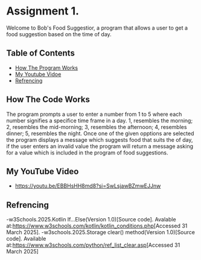 # Assignment 1.
Welcome to Bob's Food Suggestior, a program that allows a user to get a food suggestion based on the time of day.

## Table of Contents
- [How The Program Works](#HowTheCodeWorks)
- [My Youtube Vidoe](#MyYouTubeVideo)
- [Refrencing](#Refrencing)

## How The Code Works 

The program prompts a user to enter a number from 1 to 5 where each number signifies a specifice time frame in a day. 
1, resembles the morning; 2, resembles the mid-morning; 3, resembles the afternoon; 4, resembles dinner; 5, resembles the night.
Once one of the given opptions are selected the program displays a message which suggests food that suits the of day, 
if the user enters an invalid value the program will return a message asking for a value which is included in the program of food suggestions.

## My YouTube Video
- https://youtu.be/EBBHsHH8md8?si=SwLsjawBZmwEJJnw

## Refrencing
-w3Schools.2025.Kotlin If...Else(Version 1.0)[Source code]. Avalable at:<https://www.w3schools.com/kotlin/kotlin_conditions.php>[Accessed 31 March 2025].
-w3schools.2025.Storage clear() method(Version 1.0)[Source code]. Available at:<https://www.w3schools.com/python/ref_list_clear.asp>[Accessed 31 March 2025]
